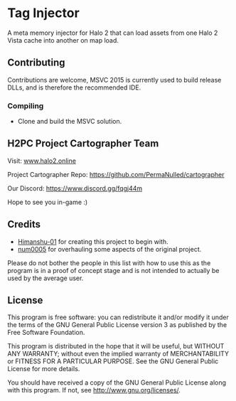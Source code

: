 # Tag Injector
A meta memory injector for Halo 2 that can load assets from one Halo 2 Vista cache into another on map load. 

## Contributing ##
Contributions are welcome, MSVC 2015 is currently used to build release DLLs, and is therefore the recommended IDE.
### Compiling ###
* Clone and build the MSVC solution.

## H2PC Project Cartographer Team ##
Visit: www.halo2.online 

Project Cartographer Repo: https://github.com/PermaNulled/cartographer

Our Discord: https://www.discord.gg/fqgj44m

Hope to see you in-game :)

## Credits ##
* [Himanshu-01](https://github.com/Himanshu-01) for creating this project to begin with.
* [num0005](https://github.com/num0005) for overhauling some aspects of the original project.

Please do not bother the people in this list with how to use this as the program is in a proof of concept stage and is not intended to actually be used by the average user.

## License ##
This program is free software: you can redistribute it and/or modify
it under the terms of the GNU General Public License version 3 as published by
the Free Software Foundation.

This program is distributed in the hope that it will be useful,
but WITHOUT ANY WARRANTY; without even the implied warranty of
MERCHANTABILITY or FITNESS FOR A PARTICULAR PURPOSE.  See the
GNU General Public License for more details.

You should have received a copy of the GNU General Public License
along with this program.  If not, see http://www.gnu.org/licenses/.
